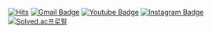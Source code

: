 [![Hits](https://hits.seeyoufarm.com/api/count/incr/badge.svg?url=https%3A%2F%2Fgithub.com%2Fminjae705&count_bg=%233DC8AE&title_bg=%23555555&icon=aerlingus.svg&icon_color=%236ADD7A&title=hits&edge_flat=false)](https://hits.seeyoufarm.com)
[![Gmail Badge](https://img.shields.io/badge/Gmail-d14836?style=flat-square&logo=Gmail&logoColor=white&link=mailto:minjae705@gmail.com)](mailto:minjae705@gmail.com)
[![Youtube Badge](https://img.shields.io/badge/Youtube-ff0000?style=flat-square&logo=youtube&link=https://www.youtube.com/channel/UCS8o7fFFRMV8U8R7nlhVFYA)](https://www.youtube.com/channel/UCS8o7fFFRMV8U8R7nlhVFYA)
[![Instagram Badge](https://img.shields.io/badge/Instagram-8134af?style=flat-squard&logo=Instagram&link=https://www.instagram.com/mydog_sando)](https://www.instagram.com/mydog_sando)
<br>
[![Solved.ac프로필](http://mazassumnida.wtf/api/v2/generate_badge?boj=minjae705)](https://solved.ac/minjae705)

<!--
**minjae705/minjae705** is a ✨ _special_ ✨ repository because its `README.md` (this file) appears on your GitHub profile.

Here are some ideas to get you started:

- 🔭 I’m currently working on ...
- 🌱 I’m currently learning ...
- 👯 I’m looking to collaborate on ...
- 🤔 I’m looking for help with ...
- 💬 Ask me about ...
- 📫 How to reach me: ...
- 😄 Pronouns: ...
- ⚡ Fun fact: ...
-->
